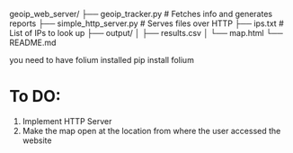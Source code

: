geoip_web_server/
├── geoip_tracker.py       # Fetches info and generates reports
├── simple_http_server.py  # Serves files over HTTP
├── ips.txt                # List of IPs to look up
├── output/
│   ├── results.csv
│   └── map.html
└── README.md

you need to have folium installed pip install folium
# To DO:
1. Implement HTTP Server
2. Make the map open at the location from where the user accessed the website